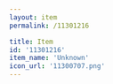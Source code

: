 ```yaml
---
layout: item
permalink: /11301216

title: Item
id: '11301216'
item_name: 'Unknown'
icon_url: '11300707.png'
---
```

